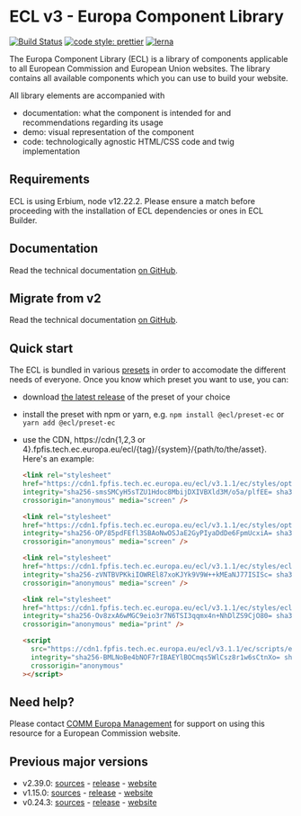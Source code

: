 # ECL v3 - Europa Component Library

[![Build Status](https://drone.fpfis.eu/api/badges/ec-europa/europa-component-library/status.svg)](https://drone.fpfis.eu/ec-europa/europa-component-library)
[![code style: prettier](https://img.shields.io/badge/code_style-prettier-ff69b4.svg?style=flat-square)](https://github.com/prettier/prettier)
[![lerna](https://img.shields.io/badge/maintained%20with-lerna-cc00ff.svg)](https://lernajs.io/)

The Europa Component Library (ECL) is a library of components applicable to all European Commission and European Union websites. The library contains all available components which you can use to build your website.

All library elements are accompanied with

- documentation: what the component is intended for and recommendations regarding its usage
- demo: visual representation of the component
- code: technologically agnostic HTML/CSS code and twig implementation

## Requirements

ECL is using Erbium, node v12.22.2. Please ensure a match before proceeding with the installation of ECL dependencies or ones in ECL Builder.

## Documentation

Read the technical documentation [on GitHub](docs/README.md).

## Migrate from v2

Read the technical documentation [on GitHub](docs/Migrating-v3.md).

## Quick start

The ECL is bundled in various [presets](docs/presets.md) in order to accomodate the different needs of everyone. Once you know which preset you want to use, you can:

- download [the latest release](https://github.com/ec-europa/europa-component-library/releases/latest) of the preset of your choice
- install the preset with npm or yarn, e.g. `npm install @ecl/preset-ec` or `yarn add @ecl/preset-ec`
- use the CDN, https://cdn{1,2,3 or 4}.fpfis.tech.ec.europa.eu/ecl/{tag}/{system}/{path/to/the/asset}. Here's an example:

  ```html
  <link rel="stylesheet"
  href="https://cdn1.fpfis.tech.ec.europa.eu/ecl/v3.1.1/ec/styles/optional/ecl-ec-default.css"
  integrity="sha256-smsSMCyH5sTZU1Hdoc8MbijDXIVBXld3M/o5a/plfEE= sha384-jJQ4BDocADKqGAa9VFpYAVrH9BaPr9LR0cMCs6J9sxlQdewmL/0tOuTmOvm7C0jP sha512-8pyWeE8K2m5IcSIYjm7NVtF01E/LYo1bHHMk9hzGBujBj2H08eO158DDXQ/mnh7pJOemi+Js9PP7rgw4ZTbz6w=="
  crossorigin="anonymous" media="screen" />
  ```

  ```html
  <link rel="stylesheet"
  href="https://cdn1.fpfis.tech.ec.europa.eu/ecl/v3.1.1/ec/styles/optional/ecl-reset.css"
  integrity="sha256-OP/85pdFEfl3SBAoNwOSJaE2GyPIyaDdDe6FpmUcxiA= sha384-M7x58gB6CBiXYIghCyBFMPrLh54GFq9IwqPvhmfBkMZ1ZuvvGbuzEfi7tqyXJHIa sha512-zGEjwx5Pfu3a9XWPFqoFx8D9UiebVoqyc75FK8lpfHee/GmYaiPr+z/vheAGII6y83P/Tk3+mnOr32d/b1NMPg=="
  crossorigin="anonymous" media="screen" />
  ```

  ```html
  <link rel="stylesheet"
  href="https://cdn1.fpfis.tech.ec.europa.eu/ecl/v3.1.1/ec/styles/ecl-ec.css"
  integrity="sha256-zVNTBVPKkiIOWREl87xoKJYk9V9W++kMEaNJ77ISISc= sha384-RlIORPo1/B0cdAIvM2s0cjlFtBx95diwus8ZVdXTPILgql3xD82qjmCiQp4PnmCn sha512-pIbOnSvROklInFbyHIhoWgw1t1SF8Mz01i0nbLg+SVbkhZYbt426ZJzXzg6vqFvdZHEwKxNTg2Lnk4hwuhGXUA=="
  crossorigin="anonymous" media="screen" />
  ```

  ```html
  <link rel="stylesheet"
  href="https://cdn1.fpfis.tech.ec.europa.eu/ecl/v3.1.1/ec/styles/ecl-ec-print.css"
  integrity="sha256-Ov8zxA6wMGC9eio3r7N6TSI3qqmx4n+NhDlZS9CjO80= sha384-JyTYvuFf6lEeMwrrBYZcqcKbHBTfgiTtpjhhxo1Oy+VK1nk8xYkw/0B39IwxLYgg sha512-TTxWHZNBBOFXP3fNxxsrW1+E4+NXxy92JENta0j6ETBqFxVdhYzRUgnCM6KD+GGL8vEq2kNWeBsUzGvXTy7KIA=="
  crossorigin="anonymous" media="print" />
  ```

  ```html
  <script
    src="https://cdn1.fpfis.tech.ec.europa.eu/ecl/v3.1.1/ec/scripts/ecl-ec.js"
    integrity="sha256-BMLNoBe4bNOF7rIBAEYlBOCmqs5WlCsz8r1w6sCtnXo= sha384-kxt+qF/nw/jBQJnf5iAgeUObA2Vjrq6tUe094GO6Yrme1LALgpozBrPna8y4WNLE sha512-RGCb6UCHLHpYLllWax4c/o9pDL5wlU0cQeYTrxxNZDXkfo2fEMM1TPf4JkLWukWjcSSrsptys+soztJRejkxPQ=="
    crossorigin="anonymous"
  ></script>
  ```

## Need help?

Please contact [COMM Europa Management](mailto:Europamanagement@ec.europa.eu) for support on using this resource for a European Commission website.

## Previous major versions

- v2.39.0: [sources](https://github.com/ec-europa/europa-component-library/tree/v2) - [release](https://github.com/ec-europa/europa-component-library/releases/tag/v2.39.0) - [website](https://ec.europa.eu/component-library/v2.39.0/)
- v1.15.0: [sources](https://github.com/ec-europa/europa-component-library/tree/v1) - [release](https://github.com/ec-europa/europa-component-library/releases/tag/v1.15.0) - [website](https://ec.europa.eu/component-library/v1.15.0/)
- v0.24.3: [sources](https://github.com/ec-europa/europa-component-library/tree/v0) - [release](https://github.com/ec-europa/europa-component-library/releases/tag/v0.24.3) - [website](https://ec.europa.eu/component-library/v0.24.3/)
